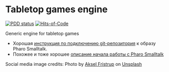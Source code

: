 # Tabletop games engine 

[![PDD status](https://www.0pdd.com/svg?name=nergal-perm/tg-core)](https://www.0pdd.com/p?name=nergal-perm/tg-core)
[![Hits-of-Code](https://hitsofcode.com/github/nergal-perm/tg-core?branch=master)](https://hitsofcode.com/github/nergal-perm/tg-core?branch=master/view?branch=master)

Generic engine for tabletop games

- Хорошая [инструкция по подключению git-репозитория](https://becca9941.github.io/dev%20environment/installation/2019/08/01/committing-automating-tests-and-shipping-pharo-smalltalk-code.html) к образу Pharo Smalltalk. 
- Похожее и тоже хорошее [описание начала работы с Pharo Smalltalk](https://github.com/pharo-open-documentation/pharo-wiki/blob/master/General/SettingUpANewProject.md)


Social media image credits: 
Photo by <a href="https://unsplash.com/@motivesandplaces?utm_source=unsplash&utm_medium=referral&utm_content=creditCopyText">Aksel Fristrup</a> on <a href="/s/photos/board-game?utm_source=unsplash&utm_medium=referral&utm_content=creditCopyText">Unsplash</a>
  
